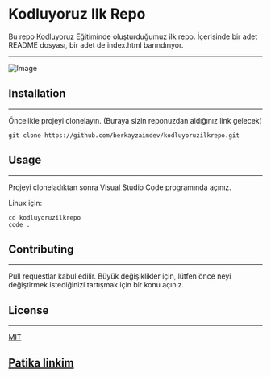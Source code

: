 # Kodluyoruz Ilk Repo
Bu repo [Kodluyoruz](https://www.kodluyoruz.org/) Eğitiminde oluşturduğumuz ilk repo. İçerisinde bir adet README dosyası, bir adet de index.html barındırıyor.
***
![Image](https://user-images.githubusercontent.com/88087972/200121778-96d12404-72df-496b-92cd-66349b7d40c3.png)
## Installation
***
Öncelikle projeyi clonelayın. (Buraya sizin reponuzdan aldığınız link gelecek)

```
git clone https://github.com/berkayzaimdev/kodluyoruzilkrepo.git
```
## Usage
***
Projeyi cloneladıktan sonra Visual Studio Code programında açınız.

Linux için:

```
cd kodluyoruzilkrepo
code .
```
## Contributing
***
Pull requestlar kabul edilir. Büyük değişiklikler için, lütfen önce neyi değiştirmek istediğinizi tartışmak için bir konu açınız.
 
## License
***
[MIT](https://choosealicense.com/licenses/mit/)

## [Patika linkim](https://app.patika.dev/berkayzaim)